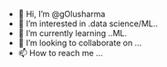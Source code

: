 - 👋 Hi, I’m @gOlusharma
- 👀 I’m interested in .data science/ML..
- 🌱 I’m currently learning ..ML.
- 💞️ I’m looking to collaborate on ...
- 📫 How to reach me ...

<!---
rockstar0201/rockstar0201 is a ✨ special ✨ repository because its `README.md` (this file) appears on your GitHub profile.
You can click the Preview link to take a look at your changes.
--->
